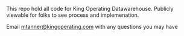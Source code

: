 This repo hold all code for King Operating Datawarehouse. Publicly viewable for folks to see process and implemenation.

Email mtanner@kingoperating.com with any questions you may have

